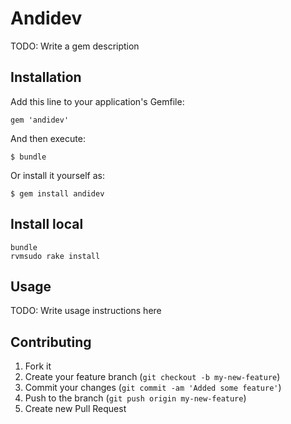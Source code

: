 # Andidev

TODO: Write a gem description

## Installation

Add this line to your application's Gemfile:

    gem 'andidev'

And then execute:

    $ bundle

Or install it yourself as:

    $ gem install andidev


## Install local
	
	bundle
	rvmsudo rake install

## Usage

TODO: Write usage instructions here

## Contributing

1. Fork it
2. Create your feature branch (`git checkout -b my-new-feature`)
3. Commit your changes (`git commit -am 'Added some feature'`)
4. Push to the branch (`git push origin my-new-feature`)
5. Create new Pull Request
